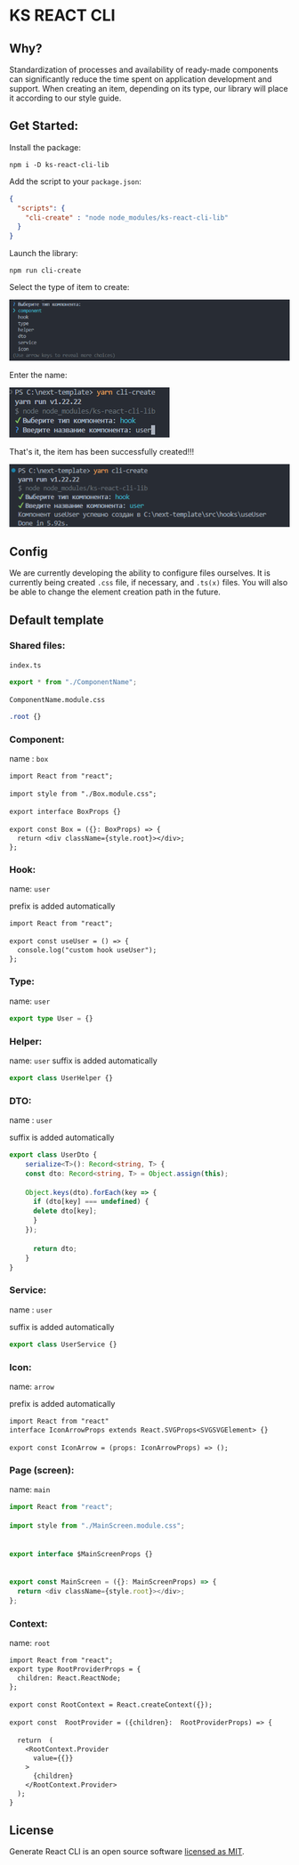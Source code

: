 # KS REACT CLI

## Why?

Standardization of processes and availability of ready-made components can significantly reduce the time spent on application development and support.
When creating an item, depending on its type, our library will place it according to our style guide.


## Get Started:

Install the package:

```
npm i -D ks-react-cli-lib
```

Add the script to your `package.json`:

```json
{
  "scripts": {
    "cli-create" : "node node_modules/ks-react-cli-lib"
  }
}
```

Launch the library:

```
npm run cli-create
```

Select the type of item to create:

![Терминал выбора](/public/img/1.png)


Enter the name:

![Терминал выбора](/public/img/2.png)

That's it, the item has been successfully created!!!

![Терминал выбора](/public/img/3.png)

## Config 

We are currently developing the ability to configure files ourselves.
It is currently being created `.css` file, if necessary, and `.ts(x)` files.
You will also be able to change the element creation path in the future.

## Default template

### Shared files:

`index.ts`

``` ts
export * from "./ComponentName";
```

`ComponentName.module.css`

``` css
.root {}
```

### Component: 

name : `box`

``` tsx
import React from "react";
    
import style from "./Box.module.css";
     
export interface BoxProps {}       
    
export const Box = ({}: BoxProps) => {
  return <div className={style.root}></div>;
};
```


### Hook:

name: `user`

prefix is added automatically

``` tsx 
import React from "react";
    
export const useUser = () => {
  console.log("custom hook useUser");
};
```
### Type:

name: `user`

``` ts
export type User = {}
```

### Helper:

name: `user`
suffix is added automatically

``` ts
export class UserHelper {}
```

### DTO:

name : `user`

suffix is added automatically

``` ts
export class UserDto {
    serialize<T>(): Record<string, T> {
    const dto: Record<string, T> = Object.assign(this);

    Object.keys(dto).forEach(key => {
      if (dto[key] === undefined) {
      delete dto[key];
      }
    });

      return dto;
    }
}
```

### Service:
name : `user`

suffix is added automatically

``` ts
export class UserService {}
```

### Icon: 

name: `arrow`

prefix is added automatically

``` tsx
import React from "react"
interface IconArrowProps extends React.SVGProps<SVGSVGElement> {}

export const IconArrow = (props: IconArrowProps) => ();
```

### Page (screen):

name: `main`

``` ts
import React from "react";
    
import style from "./MainScreen.module.css";
    
   
export interface $MainScreenProps {}       

    
export const MainScreen = ({}: MainScreenProps) => {
  return <div className={style.root}></div>;
};
```

### Context:

name: `root`

``` tsx 
import React from "react";
export type RootProviderProps = {
  children: React.ReactNode;
};

export const RootContext = React.createContext({});

export const  RootProvider = ({children}:  RootProviderProps) => {

  return  (
    <RootContext.Provider
      value={{}}
    >
      {children}
    </RootContext.Provider>
  );
}
```

## License

Generate React CLI is an open source software [licensed as MIT](https://github.com/Korotkov-S/react-cli/blob/main/LICENSE).
